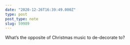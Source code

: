 ```yaml
---
date: "2020-12-26T16:39:49.000Z"
type: post 
post_type: note
slug: 59989
---
```

What’s the opposite of Christmas music to de-decorate to? 

